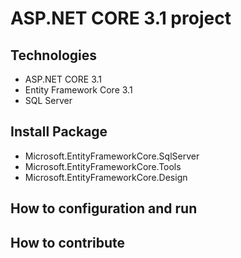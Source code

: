 # ASP.NET CORE 3.1 project
## Technologies
- ASP.NET CORE 3.1
- Entity Framework Core 3.1
- SQL Server
## Install Package
- Microsoft.EntityFrameworkCore.SqlServer
- Microsoft.EntityFrameworkCore.Tools
- Microsoft.EntityFrameworkCore.Design
## How to configuration and run
## How to contribute